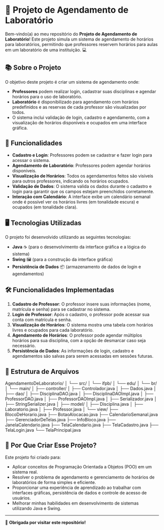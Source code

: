 # 📅 **Projeto de Agendamento de Laboratório**

Bem-vindo(a) ao meu repositório do **Projeto de Agendamento de Laboratório**! Este projeto simula um sistema de agendamento de horários para laboratórios, permitindo que professores reservem horários para aulas em um laboratório de uma instituição. 💻

## 📚 **Sobre o Projeto**

O objetivo deste projeto é criar um sistema de agendamento onde:

- **Professores** podem realizar login, cadastrar suas disciplinas e agendar horários para o uso de laboratório.
- **Laboratório** é disponibilizado para agendamento com horários predefinidos e as reservas de cada professor são visualizadas por todos.
- O sistema inclui validação de login, cadastro e agendamento, com a visualização de horários disponíveis e ocupados em uma interface gráfica.

## 🚀 **Funcionalidades**

- **Cadastro e Login**: Professores podem se cadastrar e fazer login para acessar o sistema.
- **Agendamento de Laboratório**: Professores podem agendar horários disponíveis.
- **Visualização de Horários**: Todos os agendamentos feitos são visíveis para outros professores, indicando os horários ocupados.
- **Validação de Dados**: O sistema valida os dados durante o cadastro e login para garantir que os campos estejam preenchidos corretamente.
- **Interação com Calendário**: A interface exibe um calendário semanal onde é possível ver os horários livres (em tonalidade escura) e ocupados (em tonalidade clara).

## 🖥️ **Tecnologias Utilizadas**

O projeto foi desenvolvido utilizando as seguintes tecnologias:

- **Java** ☕ (para o desenvolvimento da interface gráfica e a lógica do sistema)
- **Swing** 🖼️ (para a construção da interface gráfica)
- **Persistência de Dados** 📦 (armazenamento de dados de login e agendamentos)

## 🛠️ **Funcionalidades Implementadas**

1. **Cadastro de Professor**: O professor insere suas informações (nome, matrícula e senha) para se cadastrar no sistema.
2. **Login de Professor**: Após o cadastro, o professor pode acessar sua conta com matrícula e senha.
3. **Visualização de Horários**: O sistema mostra uma tabela com horários livres e ocupados para cada laboratório.
4. **Agendamento de Horários**: O professor pode agendar múltiplos horários para sua disciplina, com a opção de desmarcar caso seja necessário.
5. **Persistência de Dados**: As informações de login, cadastro e agendamentos são salvas para serem acessadas em sessões futuras.

## 📂 **Estrutura de Arquivos**

AgendamentoDeLaboratorio/ │ └── src/ │ └── ifpb/ │ └── edu/ │ └── br/ │ └── main/ │ ├── controller/ │ ├── Controlador.java │ ├── Dados.java │ ├── dao/ │ ├── DisciplinaDAO.java │ ├── DisciplinaDAOImpl.java │ ├── ProfessorDAO.java │ ├── ProfessorDAOImpl.java │ ├── Serializador.java │ ├── StringSerializer.java │ ├── model/ │ ├── Disciplina.java │ ├── Laboratorio.java │ ├── Professor.java │ └── view/ ├── BlocoDeHorario.java ├── BotaoAlocacao.java ├── CalendarioSemanal.java ├── GerenciadorDeTelas.java ├── InfoBloco.java ├── JanelaCalendario.java ├── TelaCalendario.java ├── TelaCadastro.java ├── TelaLogin.java └── TelaPrincipal.java

## 🤔 **Por Que Criar Esse Projeto?**

Este projeto foi criado para:

- Aplicar conceitos de Programação Orientada a Objetos (POO) em um sistema real.
- Resolver o problema de agendamento e gerenciamento de horários de laboratórios de forma simples e eficiente.
- Proporcionar uma experiência de aprendizado ao trabalhar com interfaces gráficas, persistência de dados e controle de acesso de usuários.
- Melhorar minhas habilidades em desenvolvimento de sistemas utilizando Java e Swing.

---

🖤 **Obrigada por visitar este repositório!**

